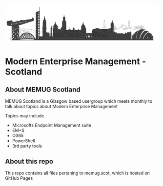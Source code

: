 ![Logo](https://github.com/smcallister594/memugscotland/blob/main/img/glasgow-edinburgh-skylinepng-alt.png?raw=true)


# Modern Enterprise Management - Scotland
## About MEMUG Scotland

MEMUG Scotland is a Glasgow based usergroup which meets monthly to talk about topics about Modern Enterprise Management

Topics may include

* Microsofts Endpoint Management suite
* EM+S
* O365
* PowerShell
* 3rd party tools

## About this repo
This repo contains all files pertaning to memug.scot, which is hosted on GitHub Pages
